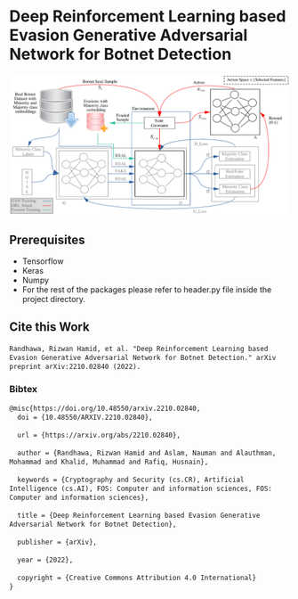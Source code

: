 # Deep Reinforcement Learning based Evasion Generative Adversarial Network for Botnet Detection

![](RELEVAGAN.svg "RELEVAGAN Architecture")


## Prerequisites
* Tensorflow
* Keras
* Numpy
* For the rest of the packages please refer to header.py file inside the project directory.


## Cite this Work
```
Randhawa, Rizwan Hamid, et al. "Deep Reinforcement Learning based Evasion Generative Adversarial Network for Botnet Detection." arXiv preprint arXiv:2210.02840 (2022).
```
### Bibtex
```
@misc{https://doi.org/10.48550/arxiv.2210.02840,
  doi = {10.48550/ARXIV.2210.02840},
  
  url = {https://arxiv.org/abs/2210.02840},
  
  author = {Randhawa, Rizwan Hamid and Aslam, Nauman and Alauthman, Mohammad and Khalid, Muhammad and Rafiq, Husnain},
  
  keywords = {Cryptography and Security (cs.CR), Artificial Intelligence (cs.AI), FOS: Computer and information sciences, FOS: Computer and information sciences},
  
  title = {Deep Reinforcement Learning based Evasion Generative Adversarial Network for Botnet Detection},
  
  publisher = {arXiv},
  
  year = {2022},
  
  copyright = {Creative Commons Attribution 4.0 International}
}


```